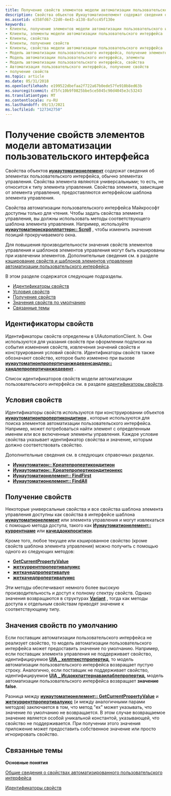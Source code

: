 ```yaml
---
title: Получение свойств элементов модели автоматизации пользовательского интерфейса
description: Свойства объектов Иуиаутоматионелемент содержат сведения об элементах пользовательского интерфейса, обычно элементах управления.
ms.assetid: e358fd67-22d0-4e43-a138-8afcc45f130e
keywords:
- Клиенты, получение элементов модели автоматизации пользовательского интерфейса
- Клиенты, элементы модели автоматизации пользовательского интерфейса
- Клиенты, свойства
- Клиенты, получение свойств
- Клиенты, свойства модели автоматизации пользовательского интерфейса
- Модель автоматизации пользовательского интерфейса, получение элементов
- Модель автоматизации пользовательского интерфейса, элементы
- Модель автоматизации пользовательского интерфейса, свойства
- Автоматизация пользовательского интерфейса, получение свойств
- получение свойств
ms.topic: article
ms.date: 05/31/2018
ms.openlocfilehash: e199522dbefaa2f722a67b0ede57fe910b8ed63b
ms.sourcegitcommit: d75fc10b9f0825bbe5ce5045c90d4045e3c53243
ms.translationtype: MT
ms.contentlocale: ru-RU
ms.lasthandoff: 09/13/2021
ms.locfileid: "127342750"
---
```

# <a name="retrieving-properties-from-ui-automation-elements"></a>Получение свойств элементов модели автоматизации пользовательского интерфейса

Свойства объектов [**иуиаутоматионелемент**](/windows/desktop/api/UIAutomationClient/nn-uiautomationclient-iuiautomationelement) содержат сведения об элементах пользовательского интерфейса, обычно элементах управления. Свойства элемента являются универсальными; то есть, не относится к типу элемента управления. Свойства элемента, зависящие от элемента управления, предоставляются интерфейсом шаблона элемента управления.

Свойства автоматизации пользовательского интерфейса Майкрософт доступны только для чтения. Чтобы задать свойства элемента управления, вы должны использовать методы соответствующего шаблона элемента управления. Например, используйте [**иуиаутоматионскроллпаттерн:: Scroll**](/windows/desktop/api/UIAutomationClient/nf-uiautomationclient-iuiautomationscrollpattern-scroll) , чтобы изменить значения позиций прокручиваемого окна.

Для повышения производительности значения свойств элементов управления и шаблонов элементов управления могут быть кэшированы при извлечении элементов. Дополнительные сведения см. в разделе [кэширование свойств и шаблонов элементов управления автоматизации пользовательского интерфейса](uiauto-cachingforclients.md).

В этом разделе содержатся следующие подразделы.

-   [Идентификаторы свойств](#property-ids)
-   [Условия свойств](#property-conditions)
-   [Получение свойств](#retrieving-properties)
-   [Значения свойств по умолчанию](#default-property-values)
-   [Связанные темы](#related-topics)

## <a name="property-ids"></a>Идентификаторы свойств

Идентификаторы свойств определены в UIAutomationClient. h. Они используются для указания свойств при оформлении подписки на события изменения свойств, извлечения значений свойств и конструирования условий свойств. Идентификаторы свойств также обозначают свойство, которое было изменено при вызове [**иуиаутоматионпропертичанжедевенсандлер:: хандлепропертичанжедевент**](/windows/desktop/api/UIAutomationClient/nf-uiautomationclient-iuiautomationpropertychangedeventhandler-handlepropertychangedevent) .

Список идентификаторов свойств модели автоматизации пользовательского интерфейса см. в разделе [идентификаторы свойств](uiauto-entry-propids.md).

## <a name="property-conditions"></a>Условия свойств

Идентификаторы свойств используются при конструировании объектов [**иуиаутоматионпропертикондитион**](/windows/desktop/api/UIAutomationClient/nn-uiautomationclient-iuiautomationpropertycondition) , которые используются для поиска элементов автоматизации пользовательского интерфейса. Например, может потребоваться найти элемент с определенным именем или все включенные элементы управления. Каждое условие свойства указывает идентификатор свойства и значение, которым должно соответствовать свойство.

Дополнительные сведения см. в следующих справочных разделах.

-   [**Иуиаутоматион:: Креатепропертикондитион**](/windows/desktop/api/UIAutomationClient/nf-uiautomationclient-iuiautomation-createpropertycondition)
-   [**Иуиаутоматион:: Креатепропертикондитионекс**](/windows/desktop/api/UIAutomationClient/nf-uiautomationclient-iuiautomation-createpropertyconditionex)
-   [**Иуиаутоматионелемент:: FindFirst**](/windows/desktop/api/UIAutomationClient/nf-uiautomationclient-iuiautomationelement-findfirst)
-   [**Иуиаутоматионелемент:: FindAll**](/windows/desktop/api/UIAutomationClient/nf-uiautomationclient-iuiautomationelement-findall)

## <a name="retrieving-properties"></a>Получение свойств

Некоторые универсальные свойства и все свойства шаблона элемента управления доступны как свойства в интерфейсе шаблона [**иуиаутоматионелемент**](/windows/desktop/api/UIAutomationClient/nn-uiautomationclient-iuiautomationelement) или элемента управления и могут извлекаться с помощью метода доступа, такого как [**Иуиаутоматионелемент:: куррентнаме**](/windows/desktop/api/UIAutomationClient/nf-uiautomationclient-iuiautomationelement-get_currentname) или [**качеддоккпоситион**](/windows/desktop/api/UIAutomationClient/nf-uiautomationclient-iuiautomationdockpattern-get_cacheddockposition).

Кроме того, любое текущее или кэшированное свойство (кроме свойств шаблона элемента управления) можно получить с помощью одного из следующих методов:

-   [**GetCurrentPropertyValue**](/windows/desktop/api/UIAutomationClient/nf-uiautomationclient-iuiautomationelement-getcurrentpropertyvalue)
-   [**жеткуррентпропертивалуикс**](/windows/desktop/api/UIAutomationClient/nf-uiautomationclient-iuiautomationelement-getcurrentpropertyvalueex)
-   [**жеткачедпропертивалуе**](/windows/desktop/api/UIAutomationClient/nf-uiautomationclient-iuiautomationelement-getcachedpropertyvalue)
-   [**жеткачедпропертивалуикс**](/windows/desktop/api/UIAutomationClient/nf-uiautomationclient-iuiautomationelement-getcachedpropertyvalueex)

Эти методы обеспечивают немного более высокую производительность и доступ к полному спектру свойств. Однако значения возвращаются в структурах [**Variant**](/windows/win32/api/oaidl/ns-oaidl-variant) , тогда как методы доступа к отдельным свойствам приводят значение к соответствующему типу.

## <a name="default-property-values"></a>Значения свойств по умолчанию

Если поставщик автоматизации пользовательского интерфейса не реализует свойство, то модель автоматизации пользовательского интерфейса может предоставить значение по умолчанию. Например, если поставщик элемента управления не поддерживает свойство, идентифицируемое [**UIA \_ хелптекстпропертид**](uiauto-automation-element-propids.md), то модель автоматизации пользовательского интерфейса возвращает пустую строку. Аналогично, если поставщик не поддерживает свойство, идентифицируемое [**UIA \_ Исдоккпаттернаваилаблепропертид**](uiauto-control-pattern-availability-propids.md), модель автоматизации пользовательского интерфейса возвращает **значение false**.

Разница между [**иуиаутоматионелемент:: GetCurrentPropertyValue**](/windows/desktop/api/UIAutomationClient/nf-uiautomationclient-iuiautomationelement-getcurrentpropertyvalue) и [**жеткуррентпропертивалуикс**](/windows/desktop/api/UIAutomationClient/nf-uiautomationclient-iuiautomationelement-getcurrentpropertyvalueex) (и между аналогичными парами методов) заключается в том, что метод "ex" может указывать, что значение по умолчанию не возвращается. В этом случае возвращаемое значение является особой уникальной константой, указывающей, что свойство не поддерживается. При получении этого значения приложение может предоставить собственное значение или просто игнорировать свойство.

## <a name="related-topics"></a>Связанные темы

<dl> <dt>

**Основные понятия**
</dt> <dt>

[Общие сведения о свойствах автоматизированного пользовательского интерфейса](uiauto-propertiesoverview.md)
</dt> <dt>

[Идентификаторы свойств](uiauto-entry-propids.md)
</dt> </dl>

 

 